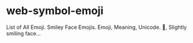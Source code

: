 # web-symbol-emoji
 List of All Emoji. Smiley Face Emojis. Emoji, Meaning, Unicode. 🙂, Slightly smiling face...
